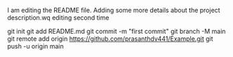 I am editing the README file. Adding some more details about the project description.wq
editing second time

git init
git add README.md
git commit -m "first commit"
git branch -M main
git remote add origin https://github.com/prasanthdv441/Example.git
git push -u origin main

